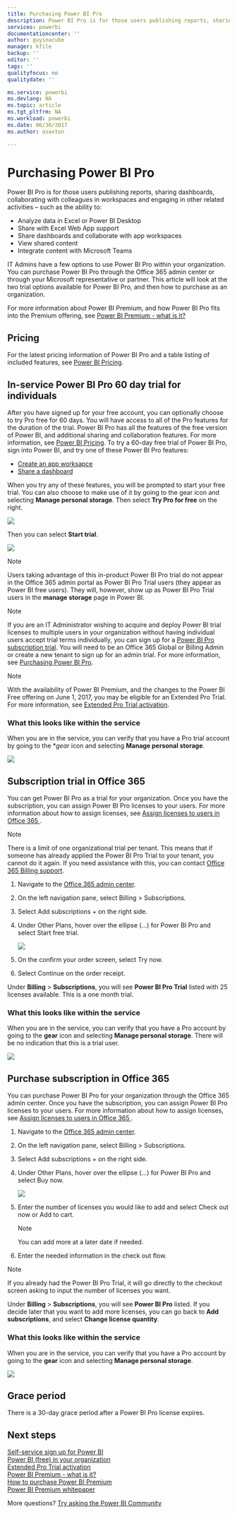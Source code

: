 ```yaml
---
title: Purchasing Power BI Pro
description: Power BI Pro is for those users publishing reports, sharing dashboards, collaborating with colleagues in workspaces and engaging in other related activities.
services: powerbi
documentationcenter: ''
author: guyinacube
manager: kfile
backup: ''
editor: ''
tags: ''
qualityfocus: no
qualitydate: ''

ms.service: powerbi
ms.devlang: NA
ms.topic: article
ms.tgt_pltfrm: NA
ms.workload: powerbi
ms.date: 06/30/2017
ms.author: asaxton

---
```

# Purchasing Power BI Pro
Power BI Pro is for those users publishing reports, sharing dashboards, collaborating with colleagues in workspaces and engaging in other related activities – such as the ability to:

* Analyze data in Excel or Power BI Desktop
* Share with Excel Web App support
* Share dashboards and collaborate with app workspaces
* View shared content
* Integrate content with Microsoft Teams

IT Admins have a few options to use Power BI Pro within your organization. You can purchase Power BI Pro through the Office 365 admin center or through your Microsoft representative or partner. This article will look at the two trial options available for Power BI Pro, and then how to purchase as an organization.

For more information about Power BI Premium, and how Power BI Pro fits into the Premium offering, see [Power BI Premium - what is it?](service-premium.md)

## Pricing
For the latest pricing information of Power BI Pro and a table listing of included features, see [Power BI Pricing](https://powerbi.microsoft.com/pricing/).

## In-service Power BI Pro 60 day trial for individuals
After you have signed up for your free account, you can optionally choose to try Pro free for 60 days. You will have access to all of the Pro features for the duration of the trial. Power BI Pro has all the features of the free version of Power BI, and additional sharing and collaboration features. For more information, see [Power BI Pricing](https://powerbi.microsoft.com/pricing). To try a 60-day free trial of Power BI Pro, sign into Power BI, and try one of these Power BI Pro features:

* [Create an app worksapce](service-create-distribute-apps.md)
* [Share a dashboard](service-share-dashboards.md)

When you try any of these features, you will be prompted to start your free trial. You can also choose to make use of it by going to the gear icon and selecting **Manage personal storage**. Then select **Try Pro for free** on the right.

![](media/service-admin-purchasing-power-bi-pro/powerbi-pro-trial1.png)

Then you can select **Start trial**.

![](media/service-admin-purchasing-power-bi-pro/powerbi-pro-trial2.png)

> [!NOTE]
> Users taking advantage of this in-product Power BI Pro trial do not appear in the Office 365 admin portal as Power BI Pro Trial users (they appear as Power BI free users). They will, however, show up as Power BI Pro Trial users in the **manage storage** page in Power BI.

> [!NOTE]
> If you are an IT Administrator wishing to acquire and deploy Power BI trial licenses to multiple users in your organization without having individual users accept trial terms individually, you can sign up for a [Power BI Pro subscription trial](https://portal.office.com/Signup/MainSignup15.aspx?OfferId=d59682f3-3e3b-4686-9c00-7c7c1c736085&dl=POWER_BI_PRO). You will need to be an Office 365 Global or Billing Admin or create a new tenant to sign up for an admin trial. For more information, see [Purchasing Power BI Pro](service-admin-purchasing-power-bi-pro.md).

> [!NOTE]
> With the availability of Power BI Premium, and the changes to the Power BI Free offering on June 1, 2017, you may be eligible for an Extended Pro Trial. For more information, see [Extended Pro Trial activation](service-extended-pro-trial.md).

### What this looks like within the service
When you are in the service, you can verify that you have a Pro trial account by going to the **gear* icon and selecting **Manage personal storage**.

![](media/service-admin-purchasing-power-bi-pro/powerbi-pro-trial3.png)

## Subscription trial in Office 365
You can get Power BI Pro as a trial for your organization. Once you have the subscription, you can assign Power BI Pro licenses to your users. For more information about how to assign licenses, see [Assign licenses to users in Office 365 ](https://support.office.com/article/Assign-or-unassign-licenses-for-Office-365-for-business-997596b5-4173-4627-b915-36abac6786dc).

> [!NOTE]
> There is a limit of one organizational trial per tenant. This means that if someone has already applied the Power BI Pro Trial to your tenant, you cannot do it again. If you need assistance with this, you can contact [Office 365 Billing support](https://support.office.microsoft.com/article/Contact-Office-365-for-business-support-Admin-Help-32a17ca7-6fa0-4870-8a8d-e25ba4ccfd4b?CorrelationId=552bbf37-214f-4202-80cb-b94240dcd671&ui=en-US&rs=en-US&ad=US#BKMK_call_support).
> 

1. Navigate to the [Office 365 admin center](https://portal.office.com/admin/default.aspx).
2. On the left navigation pane, select Billing > Subscriptions.
3. Select Add subscriptions + on the right side.
4. Under Other Plans, hover over the ellipse (…) for Power BI Pro and select Start free trial.
   
    ![](media/service-admin-purchasing-power-bi-pro/organization-pro-trial1.png)
5. On the confirm your order screen, select Try now.
6. Select Continue on the order receipt.

Under **Billing** > **Subscriptions**, you will see **Power BI Pro Trial** listed with 25 licenses available. This is a one month trial.

### What this looks like within the service
When you are in the service, you can verify that you have a Pro account by going to the **gear** icon and selecting **Manage personal storage**. There will be no indication that this is a trial user.

![](media/service-admin-purchasing-power-bi-pro/powerbi-pro3.png)

## Purchase subscription in Office 365
You can purchase Power BI Pro for your organization through the Office 365 admin center. Once you have the subscription, you can assign Power BI Pro licenses to your users. For more information about how to assign licenses, see [Assign licenses to users in Office 365 ](https://support.office.com/article/Assign-or-unassign-licenses-for-Office-365-for-business-997596b5-4173-4627-b915-36abac6786dc).

1. Navigate to the [Office 365 admin center](https://portal.office.com/admin/default.aspx).
2. On the left navigation pane, select Billing > Subscriptions.
3. Select Add subscriptions + on the right side.
4. Under Other Plans, hover over the ellipse (…) for Power BI Pro and select Buy now.
   
    ![](media/service-admin-purchasing-power-bi-pro/organization-pro1.png)
5. Enter the number of licenses you would like to add and select Check out now or Add to cart.
   
   > [!NOTE]
   > You can add more at a later date if needed.
   > 
   > 
6. Enter the needed information in the check out flow.

> [!NOTE]
> If you already had the Power BI Pro Trial, it will go directly to the checkout screen asking to input the number of licenses you want.
> 
> 

Under **Billing** > **Subscriptions**, you will see **Power BI Pro** listed. If you decide later that you want to add more licenses, you can go back to **Add subscriptions**, and select **Change license quantity**.

### What this looks like within the service
When you are in the service, you can verify that you have a Pro account by going to the **gear** icon and selecting **Manage personal storage**.

![](media/service-admin-purchasing-power-bi-pro/powerbi-pro3.png)

## Grace period
There is a 30-day grace period after a Power BI Pro license expires.

## Next steps
[Self-service sign up for Power BI](service-self-service-signup-for-power-bi.md)  
[Power BI (free) in your organization](service-admin-service-free-in-your-organization.md)  
[Extended Pro Trial activation](service-extended-pro-trial.md)  
[Power BI Premium - what is it?](service-premium.md)  
[How to purchase Power BI Premium](service-admin-premium-purchase.md)  
[Power BI Premium whitepaper](https://aka.ms/pbipremiumwhitepaper)  

More questions? [Try asking the Power BI Community](http://community.powerbi.com/)

